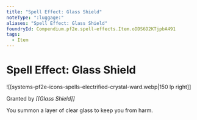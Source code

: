 ```yaml
---
title: "Spell Effect: Glass Shield"
noteType: ":luggage:"
aliases: "Spell Effect: Glass Shield"
foundryId: Compendium.pf2e.spell-effects.Item.oDDS6D2KTjpbA491
tags:
  - Item
---
```


# Spell Effect: Glass Shield
![[systems-pf2e-icons-spells-electrified-crystal-ward.webp|150 lp right]]

Granted by _[[Glass Shield]]_

You summon a layer of clear glass to keep you from harm.
